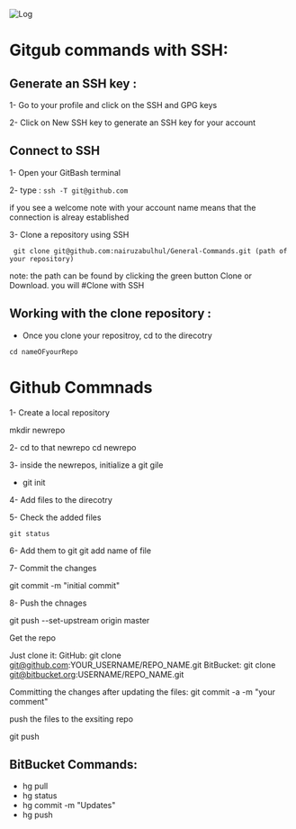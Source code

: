 
![Log](http://media.w3guy.com/wp-content/uploads/2015/02/git.jpg)


# Gitgub commands with SSH:

## Generate an SSH key :

1- Go to your profile and click on the SSH and GPG keys

2- Click on New SSH key to generate an SSH key for your account

## Connect to SSH 

1- Open your GitBash terminal 

2- type : ```ssh -T git@github.com ```

   if you see a welcome note with your account name means that the connection is alreay established
   
3- Clone a repository using SSH

``` git clone git@github.com:nairuzabulhul/General-Commands.git (path of your repository)```

note: the path can be found by clicking the green button Clone or Download. you will #Clone with SSH 


## Working with the clone repository :

- Once you clone your repositroy, cd to the direcotry 

``` cd nameOFyourRepo ```



# Github Commnads 

1- Create a local repository 
   
   mkdir newrepo

2- cd to that newrepo
  cd newrepo
  
3- inside the newrepos, initialize a git gile
  - git init
  
4- Add files to the direcotry 

5-  Check the added files 

    git status

6- Add them to git 
  git add name of file
  
7- Commit the changes

  git commit -m "initial commit"
  
8- Push the chnages 
 
  git push --set-upstream origin master

  
Get the repo

Just clone it:
GitHub: git clone git@github.com:YOUR_USERNAME/REPO_NAME.git
BitBucket: git clone git@bitbucket.org:USERNAME/REPO_NAME.git  

Committing the changes after updating the files:
git commit -a -m "your comment"

push the files to the exsiting repo

git push


## BitBucket Commands:
- hg pull
- hg status
- hg commit -m "Updates"
- hg push 
